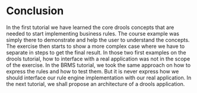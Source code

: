 # Conclusion

In the first tutorial we have learned the core drools concepts that are needed to start implementing business rules. The course example was simply there to demonstrate and help the user to understand the concepts. The exercise then starts to show a more complex case where we have to separate in steps to get the final result. In those two first examples on the drools tutorial, how to interface with a real application was not in the scope of the exercise. In the BRMS tutorial, we took the same approach on how to express the rules and how to test them. But it is never express how we should interface our rule engine implementation with our real application. In the next tutorial, we shall propose an architecture of a drools application.

